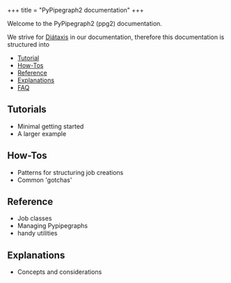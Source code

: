 +++
title = "PyPipegraph2 documentation"
+++

Welcome to the PyPipegraph2 (ppg2) documentation.

We strive for [Diátaxis](https://idratherbewriting.com/blog/what-is-diataxis-documentation-framework) in our documentation,
therefore this documentation is structured into

* [Tutorial](#tutorials)
* [How-Tos](#how-tos)
* [Reference](#reference)
* [Explanations](#explanations)
* [FAQ](./faq)



## Tutorials

* Minimal getting started
* A larger example


## How-Tos

* Patterns for structuring job creations
* Common 'gotchas'

## Reference

* Job classes
* Managing Pypipegraphs
* handy utilities


## Explanations

* Concepts and considerations



